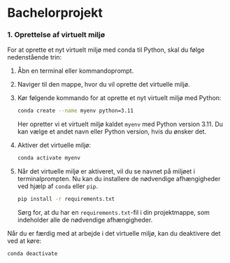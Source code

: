 # Bachelorprojekt

### 1. Oprettelse af virtuelt miljø
For at oprette et nyt virtuelt miljø med conda til Python, skal du følge nedenstående trin:

1. Åbn en terminal eller kommandoprompt.
2. Naviger til den mappe, hvor du vil oprette det virtuelle miljø.
3. Kør følgende kommando for at oprette et nyt virtuelt miljø med Python:

    ```sh
    conda create --name myenv python=3.11
    ```

    Her opretter vi et virtuelt miljø kaldet `myenv` med Python version 3.11. Du kan vælge et andet navn eller Python version, hvis du ønsker det.

4. Aktiver det virtuelle miljø:

    ```sh
    conda activate myenv
    ```

5. Når det virtuelle miljø er aktiveret, vil du se navnet på miljøet i terminalprompten. Nu kan du installere de nødvendige afhængigheder ved hjælp af `conda` eller `pip`.

    ```sh
    pip install -r requirements.txt
    ```

    Sørg for, at du har en `requirements.txt`-fil i din projektmappe, som indeholder alle de nødvendige afhængigheder.

Når du er færdig med at arbejde i det virtuelle miljø, kan du deaktivere det ved at køre:

```sh
conda deactivate
```
